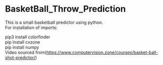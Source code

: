 # BasketBall_Throw_Prediction
This is a small basketball predictor using python.\
For installation of imports:

pip3 install colorfinder\
pip install cvzone\
pip install numpy\
Video sourced from(https://www.computervision.zone/courses/basket-ball-shot-predictor/)
